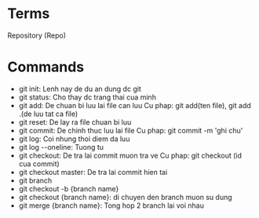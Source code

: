 # Terms

Repository (Repo)

# Commands

- git init: Lenh nay de du an dung dc git
- git status: Cho thay dc trang thai cua minh
- git add: De chuan bi luu lai file can luu
    Cu phap: git add(ten file), git add .(de luu tat ca file)
- git reset: De lay ra file chuan bi luu
- git commit: De chinh thuc luu lai file
    Cu phap: git commit -m 'ghi chu'
- git log: Coi nhung thoi diem da luu
- git log --oneline: Tuong tu 
- git checkout: De tra lai commit muon tra ve
    Cu phap: git checkout (id cua commit)
- git checkout master: De tra lai commit hien tai
- git branch
- git checkout -b {branch name}
- git checkout {branch name}: di chuyen den branch muon su dung
- git merge {branch name}: Tong hop 2 branch lai voi nhau
